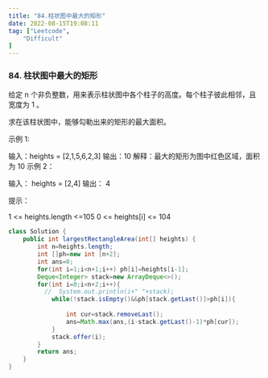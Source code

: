 ```yaml
---
title: "84.柱状图中最大的矩形"
date: 2022-08-15T19:08:11
tag: ["Leetcode",
    "Difficult"
]
---
```


### 84. 柱状图中最大的矩形
给定 n 个非负整数，用来表示柱状图中各个柱子的高度。每个柱子彼此相邻，且宽度为 1 。

求在该柱状图中，能够勾勒出来的矩形的最大面积。

 

示例 1:



输入：heights = [2,1,5,6,2,3]
输出：10
解释：最大的矩形为图中红色区域，面积为 10
示例 2：



输入： heights = [2,4]
输出： 4
 

提示：

1 <= heights.length <=105
0 <= heights[i] <= 104


```java
class Solution {
    public int largestRectangleArea(int[] heights) {
        int n=heights.length;
        int []ph=new int [n+2];
        int ans=0;
        for(int i=1;i<n+1;i++) ph[i]=heights[i-1];
        Deque<Integer> stack=new ArrayDeque<>();
        for(int i=0;i<n+2;i++){
          //  System.out.println(i+" "+stack);
            while(!stack.isEmpty()&&ph[stack.getLast()]>ph[i]){
               
                int cur=stack.removeLast();
                ans=Math.max(ans,(i-stack.getLast()-1)*ph[cur]);
            }
            stack.offer(i);
        }
        return ans;
    }
}
```
